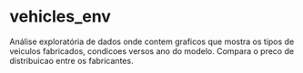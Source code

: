 # vehicles_env
Análise exploratória de dados onde contem graficos que mostra os tipos de veiculos fabricados, condicoes versos ano do modelo. Compara o preco de distribuicao entre os fabricantes.

